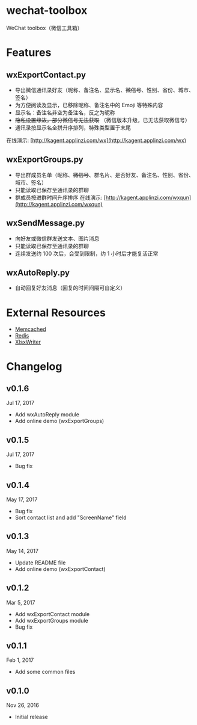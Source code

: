 # wechat-toolbox
WeChat toolbox（微信工具箱）

# Features

## wxExportContact.py
* 导出微信通讯录好友（昵称、备注名、显示名、~~微信号~~、性别、省份、城市、签名）
* 为方便阅读及显示，已移除昵称、备注名中的 Emoji 等特殊内容
* 显示名：备注名非空为备注名，反之为昵称
* ~~隐私设置缘故，部分微信号无法获取~~ （微信版本升级，已无法获取微信号）
* 通讯录按显示名全拼升序排列，特殊类型置于末尾

在线演示: [http://kagent.applinzi.com/wx](http://kagent.applinzi.com/wx)

## wxExportGroups.py
* 导出群成员名单（昵称、~~微信号~~、群名片、是否好友、备注名、性别、省份、城市、签名）
* 只能读取已保存至通讯录的群聊
* 群成员按进群时间升序排序
在线演示: [http://kagent.applinzi.com/wxqun](http://kagent.applinzi.com/wxqun)

## wxSendMessage.py
* 向好友或微信群发送文本、图片消息
* 只能读取已保存至通讯录的群聊
* 连续发送约 100 次后，会受到限制，约 1 小时后才能复活正常

## wxAutoReply.py
* 自动回复好友消息（回复的时间间隔可自定义）


# External Resources
* [Memcached](https://memcached.org/)
* [Redis](https://redis.io/)
* [XlsxWriter](https://xlsxwriter.readthedocs.io/)


# Changelog
v0.1.6
---
Jul 17, 2017
* Add wxAutoReply module
* Add online demo (wxExportGroups)

v0.1.5
---
Jul 17, 2017
* Bug fix

v0.1.4
---
May 17, 2017
* Bug fix
* Sort contact list and add  "ScreenName" field

v0.1.3
---
May 14, 2017
* Update README file
* Add online demo (wxExportContact)

v0.1.2
---
Mar 5, 2017

* Add wxExportContact module
* Add wxExportGroups module
* Bug fix

v0.1.1
---
Feb 1, 2017

* Add some common files

v0.1.0
---
Nov 26, 2016

* Initial release
